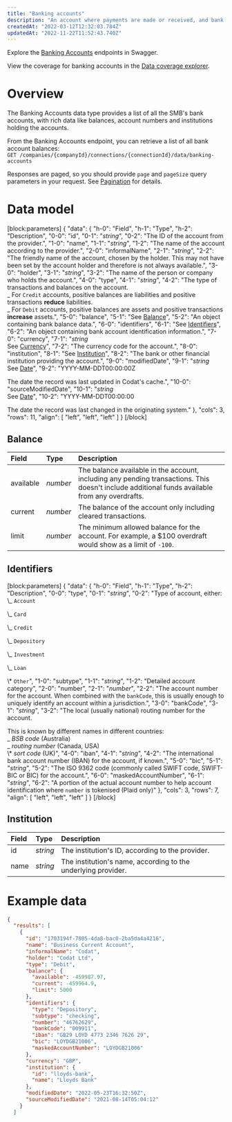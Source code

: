 ```yaml
---
title: "Banking accounts"
description: "An account where payments are made or received, and bank transactions are recorded"
createdAt: "2022-03-12T12:32:03.784Z"
updatedAt: "2022-11-22T11:52:43.740Z"
---
```


Explore the <a className="external" href="https://api.codat.io/swagger/index.html#/BankingAccounts" target="_blank">Banking Accounts</a> endpoints in Swagger.

View the coverage for banking accounts in the <a className="external" href="https://knowledge.codat.io/supported-features/banking?view=tab-by-data-type&dataType=banking-accounts" target="_blank">Data coverage explorer</a>.

# Overview

The Banking Accounts data type provides a list of all the SMB's bank accounts, with rich data like balances, account numbers and institutions holding the accounts.

From the Banking Accounts endpoint, you can retrieve a list of all bank account balances:  
`GET /companies/{companyId}/connections/{connectionId}/data/banking-accounts`

Responses are paged, so you should provide `page` and `pageSize` query parameters in your request. See [Pagination](/pagination) for details.

# Data model

[block:parameters]
{
"data": {
"h-0": "Field",
"h-1": "Type",
"h-2": "Description",
"0-0": "id",
"0-1": "_string_",
"0-2": "The ID of the account from the provider.",
"1-0": "name",
"1-1": "_string_",
"1-2": "The name of the account according to the provider.",
"2-0": "informalName",
"2-1": "_string_",
"2-2": "The friendly name of the account, chosen by the holder. This may not have been set by the account holder and therefore is not always available.",
"3-0": "holder",
"3-1": "_string_",
"3-2": "The name of the person or company who holds the account.",
"4-0": "type",
"4-1": "_string_",
"4-2": "The type of transactions and balances on the account.  
_ For `Credit` accounts, positive balances are liabilities and positive transactions **reduce** liabilities.  
_ For `Debit` accounts, positive balances are assets and positive transactions **increase** assets.",
"5-0": "balance",
"5-1": "See [Balance](#balance)",
"5-2": "An object containing bank balance data.",
"6-0": "identifiers",
"6-1": "See [Identifiers](#Identifiers)",
"6-2": "An object containing bank account identification information.",
"7-0": "currency",
"7-1": "_string_  
See [Currency](/datamodel-shared-currency)",
"7-2": "The currency code for the account.",
"8-0": "institution",
"8-1": "See [Institution](#institution)",
"8-2": "The bank or other financial institution providing the account.",
"9-0": "modifiedDate",
"9-1": "_string_  
See [Date](/datamodel-shared-date)",
"9-2": "YYYY-MM-DDT00:00:00Z

The date the record was last updated in Codat's cache.",
"10-0": "sourceModifiedDate",
"10-1": "_string_  
See [Date](/datamodel-shared-date)",
"10-2": "YYYY-MM-DDT00:00:00

The date the record was last changed in the originating system."
},
"cols": 3,
"rows": 11,
"align": [
"left",
"left",
"left"
]
}
[/block]

## Balance

| Field     | Type     | Description                                                                                                                                    |
| :-------- | :------- | :--------------------------------------------------------------------------------------------------------------------------------------------- |
| available | _number_ | The balance available in the account, including any pending transactions. This doesn't include additional funds available from any overdrafts. |
| current   | _number_ | The balance of the account only including cleared transactions.                                                                                |
| limit     | _number_ | The minimum allowed balance for the account. For example, a $100 overdraft would show as a limit of `-100`.                                    |

## Identifiers

[block:parameters]
{
"data": {
"h-0": "Field",
"h-1": "Type",
"h-2": "Description",
"0-0": "type",
"0-1": "_string_",
"0-2": "Type of account, either:  
\\\_ `Account`

\\\_ `Card`

\\\_ `Credit`

\\\_ `Depository`

\\\_ `Investment`

\\\_ `Loan`

\\\* `Other`",
"1-0": "subtype",
"1-1": "_string_",
"1-2": "Detailed account category",
"2-0": "number",
"2-1": "_number_",
"2-2": "The account number for the account. When combined with the `bankCode`, this is usually enough to uniquely identify an account within a jurisdiction.",
"3-0": "bankCode",
"3-1": "_string_",
"3-2": "The local (usually national) routing number for the account.

This is known by different names in different countries:  
\_ _BSB code_ (Australia)  
\_ _routing number_ (Canada, USA)  
\\\* _sort code_ (UK)",
"4-0": "iban",
"4-1": "_string_",
"4-2": "The international bank account number (IBAN) for the account, if known.",
"5-0": "bic",
"5-1": "_string_",
"5-2": "The ISO 9362 code (commonly called SWIFT code, SWIFT-BIC or BIC) for the account.",
"6-0": "maskedAccountNumber",
"6-1": "_string_",
"6-2": "A portion of the actual account number to help account identification where `number` is tokenised (Plaid only)"
},
"cols": 3,
"rows": 7,
"align": [
"left",
"left",
"left"
]
}
[/block]

## Institution

| Field | Type     | Description                                                   |
| :---- | :------- | :------------------------------------------------------------ |
| id    | _string_ | The institution's ID, according to the provider.              |
| name  | _string_ | The institution's name, according to the underlying provider. |

# Example data

```json
{
  "results": [
    {
      "id": "1703194f-7805-4da8-bac0-2ba5da4a4216",
      "name": "Business Current Account",
      "informalName": "Codat",
      "holder": "Codat Ltd",
      "type": "Debit",
      "balance": {
        "available": -459987.97,
        "current": -459964.9,
        "limit": 5000
      },
      "identifiers": {
        "type": "Depository",
        "subtype": "checking",
        "number": "46762629",
        "bankCode": "009911",
        "iban": "GB29 LOYD 4773 2346 7626 29",
        "bic": "LOYDGB21006",
        "maskedAccountNumber": "LOYDGB21006"
      },
      "currency": "GBP",
      "institution": {
        "id": "lloyds-bank",
        "name": "Lloyds Bank"
      },
      "modifiedDate": "2022-05-23T16:32:50Z",
      "sourceModifiedDate": "2021-08-14T05:04:12"
    }
  ]
```
